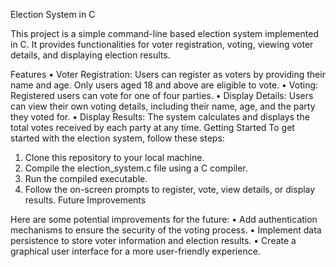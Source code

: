 Election System in C

This project is a simple command-line based election system implemented in C. It provides functionalities for voter registration, voting, viewing voter details, and displaying election results.

Features
• Voter Registration: Users can register as voters by providing their name and age. Only users aged 18 and above are eligible to vote.
• Voting: Registered users can vote for one of four parties.
• Display Details: Users can view their own voting details, including their name, age, and the party they voted for.
• Display Results: The system calculates and displays the total votes received by each party at any time.
Getting Started
To get started with the election system, follow these steps:
1. Clone this repository to your local machine.
2. Compile the election_system.c file using a C compiler.
3. Run the compiled executable.
4. Follow the on-screen prompts to register, vote, view details, or display results.
Future Improvements

Here are some potential improvements for the future:
• Add authentication mechanisms to ensure the security of the voting process.
• Implement data persistence to store voter information and election results.
• Create a graphical user interface for a more user-friendly experience.

